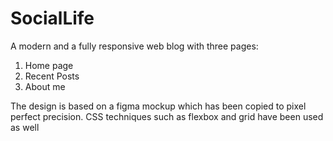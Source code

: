 # SocialLife
A modern and a fully responsive web blog with three pages:

1. Home page
2. Recent Posts
3. About me

The design is based on a figma mockup which has been copied to pixel
perfect precision. CSS techniques such as flexbox and grid 
have been used as well


